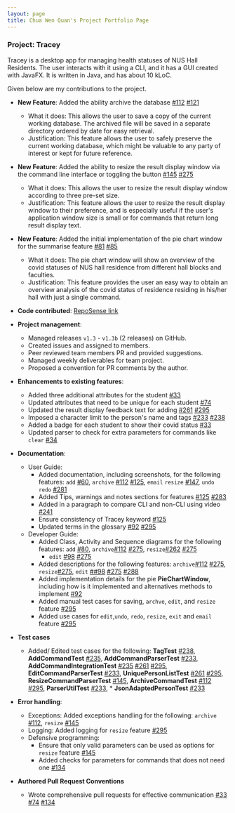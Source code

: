 ```yaml
---
layout: page
title: Chua Wen Quan's Project Portfolio Page
---
```

### Project: Tracey
Tracey is a desktop app for managing health statuses of NUS Hall Residents. The user interacts with it using a CLI, and it has a GUI created with JavaFX. It is written in Java, and has about 10 kLoC.

Given below are my contributions to the project.

* **New Feature**: Added the ability archive the database [\#112](https://github.com/AY2122S2-CS2103T-T12-3/tp/pull/112) [\#121](https://github.com/AY2122S2-CS2103T-T12-3/tp/pull/121)
  * What it does: This allows the user to save a copy of the current working database. The archived file will be saved in a separate directory ordered by date for easy retrieval.
  * Justification: This feature allows the user to safely preserve the current working database, which might be valuable to any party of interest or kept for future reference.

* **New Feature**: Added the ability to resize the result display window via the command line interface or toggling the button [\#145](https://github.com/AY2122S2-CS2103T-T12-3/tp/pull/145) [\#275](https://github.com/AY2122S2-CS2103T-T12-3/tp/pull/275)
  * What it does: This allows the user to resize the result display window according to three pre-set size.
  * Justification: This feature allows the user to resize the result display window to their preference, and is especially useful if the user's application window size is small or for commands that return long result display text.

* **New Feature**: Added the initial implementation of the pie chart window for the summarise feature [\#81](https://github.com/AY2122S2-CS2103T-T12-3/tp/pull/81) [\#85](https://github.com/AY2122S2-CS2103T-T12-3/tp/pull/85)
  * What it does: The pie chart window will show an overview of the covid statuses of NUS hall residence from different hall blocks and faculties.
  * Justification: This feature provides the user an easy way to obtain an overview analysis of the covid status of residence residing in his/her hall with just a single command.

* **Code contributed**: [RepoSense link](https://nus-cs2103-ay2122s2.github.io/tp-dashboard/?search=cwq2326&breakdown=true&sort=groupTitle&sortWithin=title&since=2022-02-18&timeframe=commit&mergegroup=&groupSelect=groupByRepos&checkedFileTypes=docs~functional-code~test-code~other)

* **Project management**:
  * Managed releases `v1.3` - `v1.3b` (2 releases) on GitHub.
  * Created issues and assigned to members.
  * Peer reviewed team members PR and provided suggestions.
  * Managed weekly deliverables for team project.
  * Proposed a convention for PR comments by the author.

* **Enhancements to existing features**:
  * Added three additional attributes for the student [\#33](https://github.com/AY2122S2-CS2103T-T12-3/tp/pull/33)
  * Updated attributes that need to be unique for each student [\#74](https://github.com/AY2122S2-CS2103T-T12-3/tp/pull/74)
  * Updated the result display feedback text for adding [\#261](https://github.com/AY2122S2-CS2103T-T12-3/tp/pull/261) [\#295](https://github.com/AY2122S2-CS2103T-T12-3/tp/pull/295)
  * Imposed a character limit to the person's name and tags [\#233](https://github.com/AY2122S2-CS2103T-T12-3/tp/pull/233) [\#238](https://github.com/AY2122S2-CS2103T-T12-3/tp/pull/238)
  * Added a badge for each student to show their covid status [\#33](https://github.com/AY2122S2-CS2103T-T12-3/tp/pull/33)
  * Updated parser to check for extra parameters for commands like `clear` [\#34](https://github.com/AY2122S2-CS2103T-T12-3/tp/pull/34)

* **Documentation**:
  * User Guide:
    * Added documentation, including screenshots, for the following features: `add` [\#60](https://github.com/AY2122S2-CS2103T-T12-3/tp/pull/60), `archive` [\#112](https://github.com/AY2122S2-CS2103T-T12-3/tp/pull/112) [\#125](https://github.com/AY2122S2-CS2103T-T12-3/tp/pull/125), `email` `resize` [\#147](https://github.com/AY2122S2-CS2103T-T12-3/tp/pull/147), `undo` `redo` [\#281](https://github.com/AY2122S2-CS2103T-T12-3/tp/pull/281)
    * Added Tips, warnings and notes sections for features [\#125](https://github.com/AY2122S2-CS2103T-T12-3/tp/pull/125) [\#283](https://github.com/AY2122S2-CS2103T-T12-3/tp/pull/283)
    * Added in a paragraph to compare CLI and non-CLI using video [\#241](https://github.com/AY2122S2-CS2103T-T12-3/tp/pull/241)
    * Ensure consistency of Tracey keyword [\#125](https://github.com/AY2122S2-CS2103T-T12-3/tp/pull/125)
    * Updated terms in the glossary [\#92](https://github.com/AY2122S2-CS2103T-T12-3/tp/pull/92) [\#295](https://github.com/AY2122S2-CS2103T-T12-3/tp/pull/295)
  * Developer Guide:
    * Added Class, Activity and Sequence diagrams for the following features: `add` [\#80](https://github.com/AY2122S2-CS2103T-T12-3/tp/pull/80), `archive`[\#112](https://github.com/AY2122S2-CS2103T-T12-3/tp/pull/112) [\#275](https://github.com/AY2122S2-CS2103T-T12-3/tp/pull/275), `resize`[\#262](https://github.com/AY2122S2-CS2103T-T12-3/tp/pull/262) [\#275](https://github.com/AY2122S2-CS2103T-T12-3/tp/pull/275)
      * `edit` [\#98](https://github.com/AY2122S2-CS2103T-T12-3/tp/pull/98) [\#275](https://github.com/AY2122S2-CS2103T-T12-3/tp/pull/275)
    * Added descriptions for the following features: `archive`[\#112](https://github.com/AY2122S2-CS2103T-T12-3/tp/pull/112) [\#275](https://github.com/AY2122S2-CS2103T-T12-3/tp/pull/275), `resize`[\#275](https://github.com/AY2122S2-CS2103T-T12-3/tp/pull/275), `edit` [\##98](https://github.com/AY2122S2-CS2103T-T12-3/tp/pull/98) [\#275](https://github.com/AY2122S2-CS2103T-T12-3/tp/pull/275) [\#288](https://github.com/AY2122S2-CS2103T-T12-3/tp/pull/288)
    * Added implementation details for the pie **PieChartWindow**, including how is it implemented and alternatives methods to implement [\#92](https://github.com/AY2122S2-CS2103T-T12-3/tp/pull/92)
    * Added manual test cases for saving, `archve`, `edit`, and `resize` feature [\#295](https://github.com/AY2122S2-CS2103T-T12-3/tp/pull/295)
    * Added use cases for `edit`,`undo`, `redo`, `resize`, `exit` and `email` feature [\#295](https://github.com/AY2122S2-CS2103T-T12-3/tp/pull/295)
    
* **Test cases**
  * Added/ Edited test cases for the following: **TagTest** [\#238](https://github.com/AY2122S2-CS2103T-T12-3/tp/pull/238), **AddCommandTest** [\#235](https://github.com/AY2122S2-CS2103T-T12-3/tp/pull/235), **AddCommandParserTest** [\#233](https://github.com/AY2122S2-CS2103T-T12-3/tp/pull/233), **AddCommandIntegrationTest** [\#235](https://github.com/AY2122S2-CS2103T-T12-3/tp/pull/235) [\#261](https://github.com/AY2122S2-CS2103T-T12-3/tp/pull/261) [\#295](https://github.com/AY2122S2-CS2103T-T12-3/tp/pull/295),
**EditCommandParserTest** [\#233](https://github.com/AY2122S2-CS2103T-T12-3/tp/pull/233), **UniquePersonListTest** [\#261](https://github.com/AY2122S2-CS2103T-T12-3/tp/pull/261) [\#295](https://github.com/AY2122S2-CS2103T-T12-3/tp/pull/295), **ResizeCommandParserTest** [\#145](https://github.com/AY2122S2-CS2103T-T12-3/tp/pull/145),
**ArchiveCommandTest** [\#112](https://github.com/AY2122S2-CS2103T-T12-3/tp/pull/112) [\#295](https://github.com/AY2122S2-CS2103T-T12-3/tp/pull/295), **ParserUtilTest** [\#233](https://github.com/AY2122S2-CS2103T-T12-3/tp/pull/233),   * **JsonAdaptedPersonTest** [\#233](https://github.com/AY2122S2-CS2103T-T12-3/tp/pull/233)
    
* **Error handling**:
  * Exceptions: Added exceptions handling for the following: `archive` [\#112](https://github.com/AY2122S2-CS2103T-T12-3/tp/pull/112), `resize` [\#145](https://github.com/AY2122S2-CS2103T-T12-3/tp/pull/145)
  * Logging: Added logging for `resize` feature [\#295](https://github.com/AY2122S2-CS2103T-T12-3/tp/pull/295)
  * Defensive programming:
    * Ensure that only valid parameters can be used as options for `resize` feature [\#145](https://github.com/AY2122S2-CS2103T-T12-3/tp/pull/145)
    * Added checks for parameters for commands that does not need one [\#134](https://github.com/AY2122S2-CS2103T-T12-3/tp/pull/134) 

* **Authored Pull Request Conventions**
  * Wrote comprehensive pull requests for effective communication [\#33](https://github.com/AY2122S2-CS2103T-T12-3/tp/pull/33) [\#74](https://github.com/AY2122S2-CS2103T-T12-3/tp/pull/74) [\#134](https://github.com/AY2122S2-CS2103T-T12-3/tp/pull/134)

